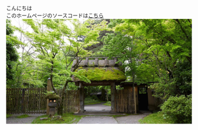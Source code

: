 こんにちは  
このホームページのソースコードは[こちら](https://github.com/nmizobata/SamplePage/)
![亀の井別荘](./kamenoi_bessou.jpg)
